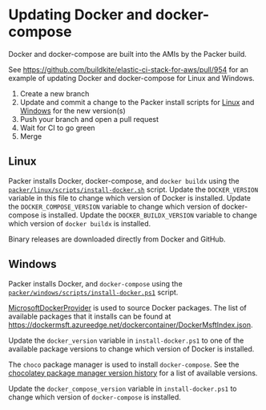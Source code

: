 # Updating Docker and docker-compose

Docker and docker-compose are built into the AMIs by the Packer build.

See https://github.com/buildkite/elastic-ci-stack-for-aws/pull/954 for an
example of updating Docker and docker-compose for Linux and Windows.

1. Create a new branch
1. Update and commit a change to the Packer install scripts for [Linux](#linux) and [Windows](#windows) for the new version(s)
1. Push your branch and open a pull request
1. Wait for CI to go green
1. Merge

## Linux

Packer installs Docker, docker-compose, and `docker buildx` using the [`packer/linux/scripts/install-docker.sh`](packer/linux/scripts/install-docker.sh)
script. Update the `DOCKER_VERSION` variable in this file to change which
version of Docker is installed. Update the `DOCKER_COMPOSE_VERSION` variable to
change which version of docker-compose is installed. Update the
`DOCKER_BUILDX_VERSION` variable to change which version of `docker buildx` is installed.

Binary releases are downloaded directly from Docker and GitHub.

## Windows

Packer installs Docker, and `docker-compose` using the [`packer/windows/scripts/install-docker.ps1`](packer/windows/scripts/install-docker.ps1)
script.

[MicrosoftDockerProvider](https://github.com/OneGet/MicrosoftDockerProvider)
is used to source Docker packages. The list of available packages that it 
installs can be found at https://dockermsft.azureedge.net/dockercontainer/DockerMsftIndex.json.

Update the `docker_version` variable in `install-docker.ps1` to one of the
available package versions to change which version of Docker is installed.

The `choco` package manager is used to install `docker-compose`. See the
[chocolatey package manager version history](https://community.chocolatey.org/packages/docker-compose#versionhistory)
for a list of available versions.

Update the `docker_compose_version` variable in `install-docker.ps1` to change
which version of `docker-compose` is installed.
